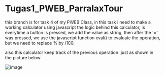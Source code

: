 # Tugas1_PWEB_ParralaxTour
this branch is for task 4 of my PWEB Class, in this task i need to make a working calculator using javascript
the logic behind this calculator, is everytime a button is pressed, we add the value as string, then after the '=' was pressed, we use the javascript function eval() to evaluate the operation, but we need to replace % by /100.

also this calculator keep track of the previous operation. just as shown in the picture below


![image](https://github.com/Adrian0429/Tugas1_PWEB_ParralaxTour/assets/86884506/882b318d-d207-4a15-a0cd-d9d938d2b482)
